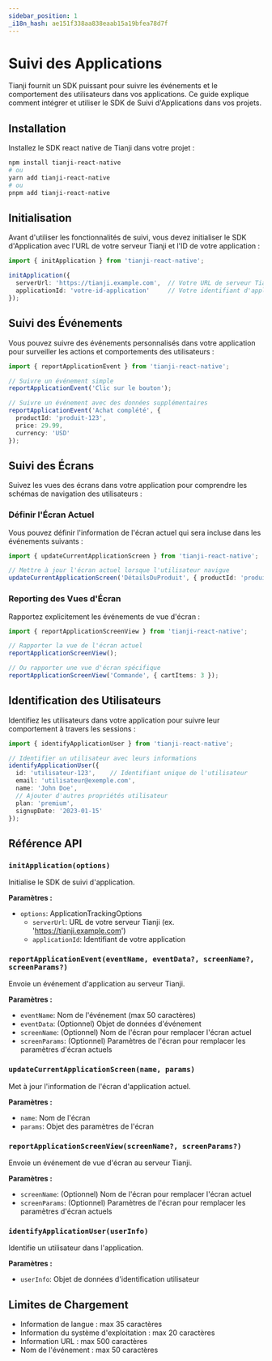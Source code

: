 ```yaml
---
sidebar_position: 1
_i18n_hash: ae151f338aa838eaab15a19bfea78d7f
---
```

# Suivi des Applications

Tianji fournit un SDK puissant pour suivre les événements et le comportement des utilisateurs dans vos applications. Ce guide explique comment intégrer et utiliser le SDK de Suivi d'Applications dans vos projets.

## Installation

Installez le SDK react native de Tianji dans votre projet :

```bash
npm install tianji-react-native
# ou
yarn add tianji-react-native
# ou
pnpm add tianji-react-native
```

## Initialisation

Avant d'utiliser les fonctionnalités de suivi, vous devez initialiser le SDK d'Application avec l'URL de votre serveur Tianji et l'ID de votre application :

```ts
import { initApplication } from 'tianji-react-native';

initApplication({
  serverUrl: 'https://tianji.example.com',  // Votre URL de serveur Tianji
  applicationId: 'votre-id-application'     // Votre identifiant d'application
});
```

## Suivi des Événements

Vous pouvez suivre des événements personnalisés dans votre application pour surveiller les actions et comportements des utilisateurs :

```ts
import { reportApplicationEvent } from 'tianji-react-native';

// Suivre un événement simple
reportApplicationEvent('Clic sur le bouton');

// Suivre un événement avec des données supplémentaires
reportApplicationEvent('Achat complété', {
  productId: 'produit-123',
  price: 29.99,
  currency: 'USD'
});
```

## Suivi des Écrans

Suivez les vues des écrans dans votre application pour comprendre les schémas de navigation des utilisateurs :

### Définir l'Écran Actuel

Vous pouvez définir l'information de l'écran actuel qui sera incluse dans les événements suivants :

```ts
import { updateCurrentApplicationScreen } from 'tianji-react-native';

// Mettre à jour l'écran actuel lorsque l'utilisateur navigue
updateCurrentApplicationScreen('DétailsDuProduit', { productId: 'produit-123' });
```

### Reporting des Vues d'Écran

Rapportez explicitement les événements de vue d'écran :

```ts
import { reportApplicationScreenView } from 'tianji-react-native';

// Rapporter la vue de l'écran actuel
reportApplicationScreenView();

// Ou rapporter une vue d'écran spécifique
reportApplicationScreenView('Commande', { cartItems: 3 });
```

## Identification des Utilisateurs

Identifiez les utilisateurs dans votre application pour suivre leur comportement à travers les sessions :

```ts
import { identifyApplicationUser } from 'tianji-react-native';

// Identifier un utilisateur avec leurs informations
identifyApplicationUser({
  id: 'utilisateur-123',    // Identifiant unique de l'utilisateur
  email: 'utilisateur@exemple.com',
  name: 'John Doe',
  // Ajouter d'autres propriétés utilisateur
  plan: 'premium',
  signupDate: '2023-01-15'
});
```

## Référence API

### `initApplication(options)`

Initialise le SDK de suivi d'application.

**Paramètres :**

- `options`: ApplicationTrackingOptions
  - `serverUrl`: URL de votre serveur Tianji (ex. 'https://tianji.example.com')
  - `applicationId`: Identifiant de votre application

### `reportApplicationEvent(eventName, eventData?, screenName?, screenParams?)`

Envoie un événement d'application au serveur Tianji.

**Paramètres :**

- `eventName`: Nom de l'événement (max 50 caractères)
- `eventData`: (Optionnel) Objet de données d'événement
- `screenName`: (Optionnel) Nom de l'écran pour remplacer l'écran actuel
- `screenParams`: (Optionnel) Paramètres de l'écran pour remplacer les paramètres d'écran actuels

### `updateCurrentApplicationScreen(name, params)`

Met à jour l'information de l'écran d'application actuel.

**Paramètres :**

- `name`: Nom de l'écran
- `params`: Objet des paramètres de l'écran

### `reportApplicationScreenView(screenName?, screenParams?)`

Envoie un événement de vue d'écran au serveur Tianji.

**Paramètres :**

- `screenName`: (Optionnel) Nom de l'écran pour remplacer l'écran actuel
- `screenParams`: (Optionnel) Paramètres de l'écran pour remplacer les paramètres d'écran actuels

### `identifyApplicationUser(userInfo)`

Identifie un utilisateur dans l'application.

**Paramètres :**

- `userInfo`: Objet de données d'identification utilisateur

## Limites de Chargement

- Information de langue : max 35 caractères
- Information du système d'exploitation : max 20 caractères
- Information URL : max 500 caractères
- Nom de l'événement : max 50 caractères
